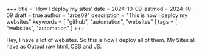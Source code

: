 +++
title = 'How I deploy my sites'
date = 2024-10-09
lastmod = 2024-10-09
draft = true
author = "arbs09"
description = "This is how I deploy my websites"
keywords = [
    "github",
    "automation",
    "websites"
]
tags = [
    "websites",
    "automation"
]
+++

Hey, I have a lot of websites. So this is how I deploy all of them.
My Sites all have as Output raw html, CSS and JS. 
